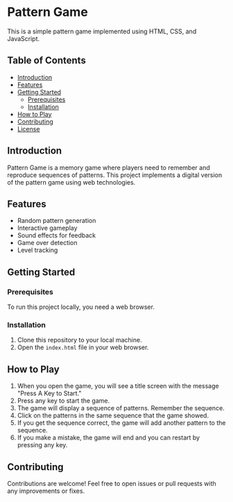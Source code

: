 # Pattern Game

This is a simple pattern game implemented using HTML, CSS, and JavaScript.

## Table of Contents

- [Introduction](#introduction)
- [Features](#features)
- [Getting Started](#getting-started)
  - [Prerequisites](#prerequisites)
  - [Installation](#installation)
- [How to Play](#how-to-play)
- [Contributing](#contributing)
- [License](#license)

## Introduction

Pattern Game is a memory game where players need to remember and reproduce sequences of patterns. This project implements a digital version of the pattern game using web technologies.

## Features

- Random pattern generation
- Interactive gameplay
- Sound effects for feedback
- Game over detection
- Level tracking

## Getting Started

### Prerequisites

To run this project locally, you need a web browser.

### Installation

1. Clone this repository to your local machine.
2. Open the `index.html` file in your web browser.

## How to Play

1. When you open the game, you will see a title screen with the message "Press A Key to Start."
2. Press any key to start the game.
3. The game will display a sequence of patterns. Remember the sequence.
4. Click on the patterns in the same sequence that the game showed.
5. If you get the sequence correct, the game will add another pattern to the sequence.
6. If you make a mistake, the game will end and you can restart by pressing any key.

## Contributing

Contributions are welcome! Feel free to open issues or pull requests with any improvements or fixes.
